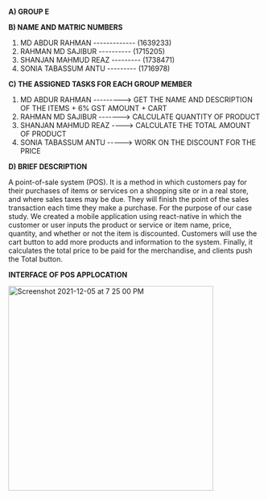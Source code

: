 **A) GROUP E**

**B)  NAME	AND                      MATRIC NUMBERS**
   
1. MD ABDUR RAHMAN ------------- (1639233)
2. RAHMAN MD SAJIBUR ---------- (1715205)
3. SHANJAN MAHMUD REAZ --------- (1738471)
4. SONIA TABASSUM ANTU --------- (1716978)

**C) THE ASSIGNED TASKS FOR EACH GROUP MEMBER**

1. MD ABDUR RAHMAN ---------> GET THE NAME AND DESCRIPTION OF THE ITEMS + 6% GST AMOUNT + CART
2. RAHMAN MD SAJIBUR -------> CALCULATE QUANTITY OF PRODUCT
3. SHANJAN MAHMUD REAZ ----> CALCULATE THE TOTAL AMOUNT OF PRODUCT
4. SONIA TABASSUM ANTU -----> WORK ON THE DISCOUNT FOR THE PRICE


**D) BRIEF DESCRIPTION**

A point-of-sale system (POS). It is a method in which customers pay for their purchases of items or services on a shopping site or in a real store, and where sales taxes may be due. They will finish the point of the sales transaction each time they make a purchase. For the purpose of our case study. We created a mobile application using react-native in which the customer or user inputs the product or service or item name, price, quantity, and whether or not the item is discounted. Customers will use the cart button to add more products and information to the system. Finally, it calculates the total price to be paid for the merchandise, and clients push the Total button.

**INTERFACE OF POS APPLOCATION**

<img width="407" alt="Screenshot 2021-12-05 at 7 25 00 PM" src="https://user-images.githubusercontent.com/69203953/144744607-1174ebdd-067e-41d1-99de-90c54821aaa5.png">
